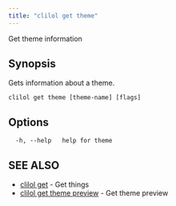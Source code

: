 ```yaml
---
title: "clilol get theme"
---
```


Get theme information

## Synopsis

Gets information about a theme.

```
clilol get theme [theme-name] [flags]
```

## Options

```
  -h, --help   help for theme
```

## SEE ALSO

* [clilol get](clilol_get.md)	 - Get things
* [clilol get theme preview](clilol_get_theme_preview.md)	 - Get theme preview

